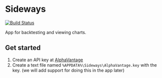 # Sideways

[![Build Status](https://johan-larsson.visualstudio.com/Sideways/_apis/build/status/JohanLarsson.Sideways?branchName=main)](https://johan-larsson.visualstudio.com/Sideways/_build/latest?definitionId=18&branchName=main)

App for backtesting and viewing charts.

## Get started
1. Create an API key at [AlphaVantage](https://www.alphavantage.co/)
2. Create a text file named `%APPDATA%\Sideways\AlphaVantage.key` with the key. (we will add support for doing this in the app later)
